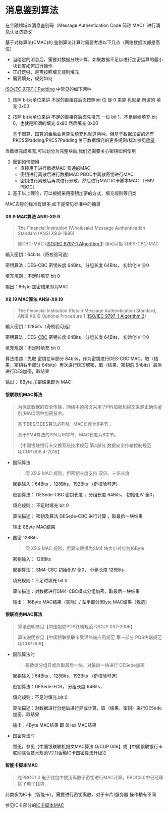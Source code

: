 # 消息鉴别算法

在金融领域以消息鉴别码（Message Authentication Code 简称 MAC）进行消息认证防篡改

基于对称算法\(CMAC\)的 鉴别算法计算时需要考虑以下几点（网络数据流都是高位）

* 当给定的消息后，需要对数据分块计算，如果数据不足以进行加密运算的最小块长度如何进行操作
* 正好足够，是否按照填充规则填充
* 需要填充，规则如何

[_ISO/IEC 9797-1_ Padding](https://en.wikipedia.org/wiki/ISO/IEC_9797-1#Padding) 中常见的如下两种

1. 按照 bit为单位来讲 不足的直接在后面按照bit 位 是 0 来算 也就是 所谓的 填充 0x00
2. 按照 bit为单位来讲 不足的直接在后面先填充 一位 bit 1，不足继续填充 bit 0，也就是所谓的填充 0x80 然后填充 0x00  

    基于商算、国算的金融业务算法填充也就这两种。但基于数据加密的还有PKCS5Padding/PKCS7Padding 关于数据填充的更多规则/标准参见[附录](fu-lu/untitled/shu-ju-tian-chong-gui-ze-biao-zhun.md)

当数据完成填充,可以划分为完整块后,我们还需要关心密钥如何使用

1. 密钥如何使用
   * 直接用于进行数据MAC                                                普通的MAC
   * 密钥进行离散后进行数据MAC                                    PBOC中离散密钥进行MAC
   * 密钥进行离散后再次进行分散，然后进行MAC        IC卡脚本MAC     （EMV PBOC）
2. 基于以上理论，可以根据采用密钥加密的方式，填充规则等归类

MAC实际的标准有很多,如下是常见标准中的摘录

#### X9.9 MAC算法 ANSI-X9.9

> The Financial Institution \(Wholesale\) Message Authentication Standard \(ANSI X9.9-1986\)
>
> 即CBC-MAC \([ISO/IEC 9797-1 Algorithm 1](https://en.wikipedia.org/wiki/ISO/IEC_9797-1#MAC_algorithm_1)\) 但可以指 3DES-CBC-MAC

输入密钥：64bits（奇校验可选）

密钥算法：DES-CBC 密钥长度 64Bits，分组长度 64Bits， 初始化IV 全0

填充规则：不足时填充 bit 0

输出：8Byte 加密结果即为MAC

#### X9.19 MAC算法 ANSI-X9.19

> The Financial Institution \(Retail\) Message Authentication Standard, ANSI X9.19 Optional Procedure 1 \([ISO/IEC 9797-1 Algorithm 3](https://en.wikipedia.org/wiki/ISO/IEC_9797-1#MAC_algorithm_3)\)

输入密钥：128bits（奇校验可选）

密钥算法：DES-[CBC](chang-jian-suo-lve-ci.md#cbc) 密钥长度 64Bits，分组长度 64Bits， 初始化IV 全0

填充规则：不足时填充 bit 0

算法描述：先取 密钥左半部分 64bits，作为密钥进行DES-CBC MAC，取（结果，密钥右半部分 64bits）再次进行DES解密，取（结果，密钥前 64bits）最后进行DES加密，取结果

输出： 8Byte 加密结果即为 MAC

#### 银联联机MAC算法

> 为保证数据的安全传输，网络中的报文采用了PIN加密和报文来源正确性鉴别\(MAC\)两种加密技术。
>
> 基于DES/3DES算法的PIN、MAC长度为8字节；
>
> 基于SM4算法的PIN为16字节，MAC长度为8字节。
>
> 【中国银联银行卡交换系统技术规范 第4部分 数据安全传输控制规范 Q/CUP 006.4-2016】

* 国际算法

  > 同 X9.9 MAC 规则，但密钥长度支持 双倍、三倍长度

  密钥输入：64Bits 、128Bits、192Bits （奇校验可选）

  密钥算法： DESede-CBC 密钥长度 ，分组长度 64Bits， 初始化IV 全0，

  填充规则： 不足时填充 bit 0

  算法描述： 密钥及算法 DESede-CBC 进行计算 ，取最后一块结果

  输出 8Byte MAC结果

* 国密 128Bits

  > 同 X9.9 MAC 规则，但算法替换为SM4 块大小对应为16Byte

  密钥输入： 128Bits

  密钥算法： SM4-CBC 初始化IV 全0， 分组长度 128Bits，

  填充规则：不足时填充 bit 0

  算法描述：对数据进行SM4-CBC模式分组加密，取最后一块结果

  输出： 16Byte MAC结果（实际）/ 左半部分8Byte MAC结果（规范）

#### 银联商务MAC算法

> 算法说明参见【中国银联POS终端规范 Q/CUP 007-2006】
>
> 算法说明参见【中国银联银联卡受理终端应用规范 第一部分 POS终端规范 Q/CUP 009】

* 国际算法时

  > 将数据分组异或后取最后一块，对最后一块进行 DESede加密

  密钥输入：64Bits 、128Bits、192Bits （奇校验可选）

  密钥算法：DESede-ECB， 分组长度 64Bits，

  填充规则：不足时填充 bit 0

  算法描述：对数据进行分组后进行异或计算，取（结果，密钥）进行DESede加密，取结果

  输出：4Byte MAC结果 即 8Hex MAC结果

* 国密算法时

  暂无，参见【中国银联联机报文MAC算法 Q/CUP 006】或【中国银联银行卡联网联合技术规范V2.1\(金融IC卡国密算法升级\)】

#### 智能卡脚本MAC

> 在PBOC1.0 电子钱包中使用离散子密钥进行MAC计算，PBOC3.0中已经移除了电子钱包

此类多为IC卡（智能卡），需要进行密钥离散，对于卡片/服务器 操作稍有不同

参见IC卡部分的[IC卡脚本MAC](ic-ka-jiao-ben-an-quan-xiang-guan.md#ic-ka-jiao-ben-mac)

